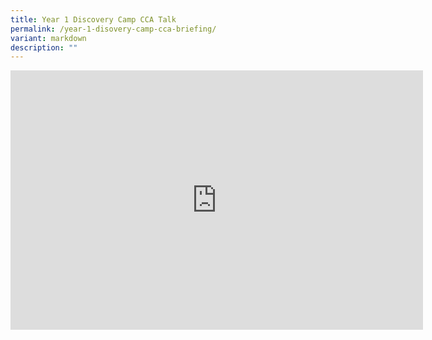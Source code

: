 ```yaml
---
title: Year 1 Discovery Camp CCA Talk
permalink: /year-1-disovery-camp-cca-briefing/
variant: markdown
description: ""
---
```

<iframe allowfullscreen="" allow="accelerometer; autoplay; clipboard-write; encrypted-media; gyroscope; picture-in-picture; web-share" frameborder="0" title="YouTube video player" src="https://www.youtube.com/embed/nYTVY2ln4ew" height="415" width="660"></iframe>